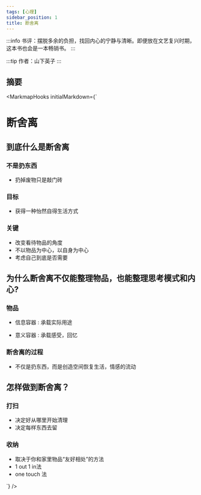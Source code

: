 ```yaml
---
tags: [心理]
sidebar_position: 1
title: 断舍离
---
```


:::info
书评：摆脱多余的负担，找回内心的宁静与清晰。即便放在文艺复兴时期，这本书也会是一本畅销书。
:::

:::tip
作者：山下英子
:::

## 摘要

<MarkmapHooks initialMarkdown={`

# 断舍离

## 到底什么是断舍离

### 不是扔东西

- 扔掉废物只是敲门砖

### 目标

- 获得一种怡然自得生活方式

### 关键

- 改变看待物品的角度
- 不以物品为中心，以自身为中心
- 考虑自己到底是否需要

## 为什么断舍离不仅能整理物品，也能整理思考模式和内心?

### 物品

- 信息容器 : 承载实际用途

- 意义容器 : 承载感受，回忆

### 断舍离的过程

- 不仅是扔东西，而是创造空间恢复生活，情感的流动

## 怎样做到断舍离？

### 打扫

- 决定好从哪里开始清理
- 决定每样东西去留

### 收纳

- 取决于你和家里物品“友好相处”的方法
- 1 out 1 in法
- one touch 法

`} />
